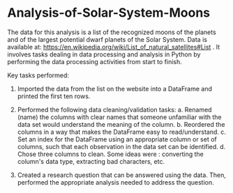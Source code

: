 # Analysis-of-Solar-System-Moons

The data for this analysis is a list of the recognized moons of the planets and of the largest potential dwarf planets of the Solar System. Data is available at: https://en.wikipedia.org/wiki/List_of_natural_satellites#List . It involves tasks dealing in data processing and analysis in Python by performing the data processing activities from start to finish.

Key tasks performed: 
1. Imported the data from the list on the website into a DataFrame and printed the first ten rows.

2. Performed the following data cleaning/validation tasks:
    a. Renamed (name) the columns with clear names that someone unfamiliar with the data set would understand the meaning of the column.
    b. Reordered the columns in a way that makes the DataFrame easy to read/understand.
    c. Set an index for the DataFrame using an appropriate column or set of columns, such that each observation in the data set can be identified.
    d. Chose three columns to clean. Some ideas were : converting the column's data type, extracting bad characters, etc.

3. Created a research question that can be answered using the data. Then, performed the appropriate analysis needed to address the question.
